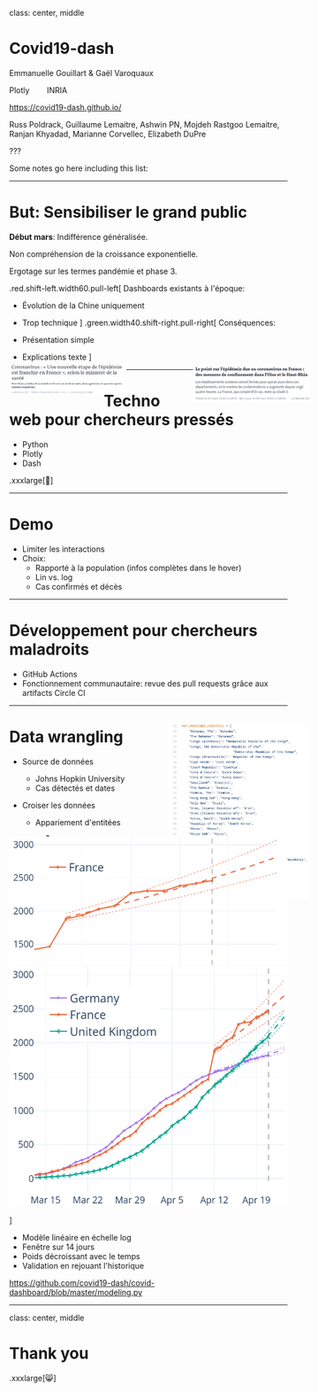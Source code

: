class: center, middle

# Covid19-dash

Emmanuelle Gouillart & Gaël Varoquaux

Plotly &nbsp;&nbsp;&nbsp;&nbsp;&nbsp;&nbsp; INRIA 

https://covid19-dash.github.io/

Russ Poldrack, Guillaume Lemaitre, Ashwin PN, Mojdeh Rastgoo Lemaitre, Ranjan
Khyadad, Marianne Corvellec, Elizabeth DuPre

???

Some notes go here including this list:


---

# But: Sensibiliser le grand public

**Début mars**: Indifférence généralisée.

Non compréhension de la croissance exponentielle.

Ergotage sur les termes pandémie et phase 3.


.red.shift-left.width60.pull-left[
Dashboards existants à l'époque:

* Évolution de la Chine uniquement
* Trop technique
]
.green.width40.shift-right.pull-right[
Conséquences:

* Présentation simple
* Explications texte
]

<img src="lemonde-titre.png" style="float: left; width: 42%; margin-right: -8%;margin-top: -2%;">
<img src="lemonde-titre2.png" style="float: right; width: 42%; margin-right: -8%;margin-top: -2%;">

---

# Techno web pour chercheurs pressés

* Python
* Plotly
* Dash

.xxxlarge[🐍]


---

# Demo

* Limiter les interactions
* Choix: 
    * Rapporté à la population (infos complètes dans le hover)
    * Lin vs. log
    * Cas confirmés et décès


---

# Développement pour chercheurs maladroits

* GitHub Actions
* Fonctionnement communautaire: revue des pull requests grâce aux artifacts
  Circle CI

---

# Data wrangling

<img src="github_wrangling.png" style="float: right; width: 52%; margin-right: -8%;margin-top: -12%;">

* Source de données

   * Johns Hopkin University
   * Cas détectés et dates

* Croiser les données

   * Appariement d'entitées

.xxxlarge[🐼]

---

# Modèle prédictif

.shift-right.pull-right[

<img src="extrapolation_linear.png" style="width: 100%; margin-top: -30%;">

<img src="extrapolation_long_time.png" style="width: 100%;">

]

* Modèle linéaire en échelle log
* Fenêtre sur 14 jours
* Poids décroissant avec le temps
* Validation en rejouant l'historique

https://github.com/covid19-dash/covid-dashboard/blob/master/modeling.py

---
class: center, middle


# Thank you

.xxxlarge[😸]
